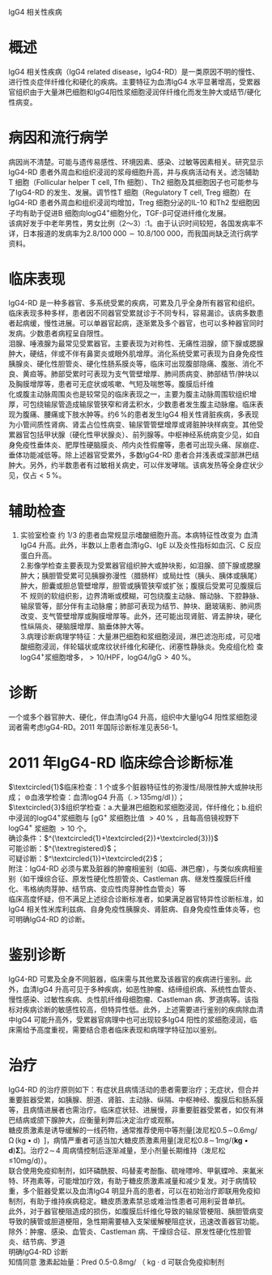 IgG4 相关性疾病  
# 概述  
IgG4 相关性疾病（IgG4 related disease，IgG4-RD）是一类原因不明的慢性、进行性炎症伴纤维化和硬化的疾病。主要特征为血清IgG4 水平显著增高，受累器官组织由于大量淋巴细胞和IgG4阳性浆细胞浸润伴纤维化而发生肿大或结节/硬化性病变。  
# 病因和流行病学  
病因尚不清楚。可能与遗传易感性、环境因素、感染、过敏等因素相关。研究显示IgG4-RD 患者外周血和组织浸润的浆母细胞升高，并与疾病活动有关。滤泡辅助T 细胞（Follicular helper T cell, Tfh 细胞）、Th2 细胞及其细胞因子也可能参与了IgG4-RD 的发生、发展。调节性T 细胞（Regulatory T cell, Treg 细胞）在IgG4-RD 患者外周血和组织浸润均增加，Treg 细胞分泌的IL-10 和Th2 型细胞因子均有助于促进B 细胞向$\mathrm{logG4^{+}}$细胞分化，TGF-β可促进纤维化发展。  
该病好发于中老年男性，男女比例（2～3）:1。由于认识时间较短，各国发病率不详，日本报道的发病率为$2.8/100\;000{\sim}10.8/100\;000$，而我国尚缺乏流行病学资料。  
# 临床表现  
IgG4-RD 是一种多器官、多系统受累的疾病，可累及几乎全身所有器官和组织。临床表现多种多样，患者因不同器官受累就诊于不同专科，容易漏诊。该病多数患者起病缓，慢性进展。可以单器官起病，逐渐累及多个器官，也可以多种器官同时发病。少数患者病程呈自限性。  
泪腺、唾液腺为最常见受累器官。主要表现为对称性、无痛性泪腺，颌下腺或腮腺肿大，硬结，伴或不伴有鼻窦炎或眼外肌增厚。消化系统受累可表现为自身免疫性胰腺炎、硬化性胆管炎、硬化性肠系膜炎等，临床可出现腹部隐痛、腹胀、消化不良、黄疸等。肺部受累时可表现为支气管壁增厚、肺间质病变、肺部结节/肿块以及胸膜增厚等，患者可无症状或咳嗽、气短及喘憋等。腹膜后纤维  
化或腹主动脉周围炎也是较常见的临床表现之一，主要为腹主动脉周围软组织增厚，可包绕输尿管造成输尿管狭窄和肾盂积水，少数患者发生腹主动脉瘤。临床表现为腹痛、腰痛或下肢水肿等。约$6\,\%$的患者发生IgG4 相关性肾脏疾病，多表现为小管间质性肾病、肾盂占位性病变、输尿管管壁增厚或肾脏肿块样病变。其他受累器官包括甲状腺（硬化性甲状腺炎）、前列腺等。中枢神经系统病变少见，如自身免疫性垂体炎、肥厚性硬脑膜炎、颅内炎性假瘤等，患者可出现头痛、尿崩症、垂体功能减低等。除上述器官受累外，多数IgG4-RD 患者合并浅表或深部淋巴结肿大。另外，约半数患者有过敏相关病史，可以伴发哮喘。该病发热等全身症状少见，仅占${<}5\,\%$。  
# 辅助检查  
1. 实验室检查 约 1/3  的患者血常规显示嗜酸细胞升高。本病特征性改变为 血清IgG4 升高。此外，半数以上患者血清IgG、IgE 以及炎性指标如血沉、C 反应蛋白升高。  
2.影像学检查主要表现为受累器官组织肿大或肿块影，如泪腺、颌下腺或腮腺肿大；胰胆管受累可见胰腺弥漫性（腊肠样）或局灶性（胰头、胰体或胰尾）肿大，胆囊或胆总管壁增厚，胆管或胰管狭窄或扩张；腹膜后受累可见腹膜后不 规则的软组织影，边界清晰或模糊，可包绕腹主动脉、髂动脉、下腔静脉、输尿管等，部分伴有主动脉瘤；肺部可表现为结节、肿块、磨玻璃影、肺间质改变、支气管壁增厚或胸膜增厚等。此外，还可能出现肾脏、肾盂肿块，硬化性纵隔炎、硬脑膜增厚、脑垂体肿大等。  
3.病理诊断病理学特征：大量淋巴细胞和浆细胞浸润，淋巴滤泡形成，可见嗜酸细胞浸润，伴轮辐状或席纹状纤维化和硬化、闭塞性静脉炎。免疫组化检 查$\mathrm{logG4^{+}}$浆细胞增多，${>}10/\mathrm{HPF}$，$\mathrm{logG4/lgG}{>}40\,\%$。  
# 诊断  
一个或多个器官肿大、硬化，伴血清IgG4 升高，组织中大量IgG4 阳性浆细胞浸润者需考虑IgG4-RD。2011 年国际诊断标准见表56-1。  
# 2011 年IgG4-RD 临床综合诊断标准  
$\textcircled{1}$临床检查：1 个或多个脏器特征性的弥漫性/局限性肿大或肿块形成；
$\circledcirc$血液学检查：血清$\mathrm{logG4}$ 升高（$.\,{>}\,135\mathrm{mg/dl}\,)$）；  
$\textcircled{3}$组织学检查：a.大量淋巴细胞和浆细胞浸润，伴纤维化；b.组织中浸润的$\mathrm{logG4^{+}}$浆细胞与 $\mathrm{[gG^{+}}$ 浆细胞比值 ${>}40\,\%$ ，且每高倍镜视野下 $\mathrm{logG4^{+}}$ 浆细胞 ${>}10$  个。  
确诊条件：$^{\textcircled{1}+\textcircled{2})+\textcircled{3})}$  
可能诊断：$^{\textregistered}$；  
可疑诊断：$^\textcircled{1})+\textcircled{2}$；  
附注：IgG4-RD 必须与累及脏器的肿瘤相鉴别（如癌、淋巴瘤），与类似疾病相鉴别（如干燥综合征、原发性硬化性胆管炎、Castleman 病、继发性腹膜后纤维化、韦格纳肉芽肿、结节病、变应性肉芽肿性血管炎）等  
临床高度怀疑，但不满足上述综合诊断标准者，如果满足器官特异性诊断标准，如IgG4 相关性米库利兹病、自身免疫性胰腺炎、肾脏病、自身免疫性垂体炎等，也可明确IgG4-RD 的诊断。  
# 鉴别诊断  
IgG4-RD 可累及全身不同脏器，临床需与其他累及该器官的疾病进行鉴别。此外，血清IgG4 升高可见于多种疾病，如恶性肿瘤、结缔组织病、系统性血管炎、慢性感染、过敏性疾病、炎性肌纤维母细胞瘤、Castleman 病、罗道病等。该指标对疾病诊断的敏感性较高，但特异性低。此外，上述需要进行鉴别的疾病除血清中IgG4 可能升高外，受累器官病理中也可出现较多IgG4 阳性的浆细胞浸润，临床需给予高度重视，需要结合患者临床表现和病理学特征加以鉴别。  
# 治疗  
IgG4-RD 的治疗原则如下：有症状且病情活动的患者需要治疗；无症状，但合并重要脏器受累，如胰腺、胆道、肾脏、主动脉、纵隔、中枢神经、腹膜后和肠系膜等，且病情进展者也需治疗。临床症状轻、进展慢，非重要脏器受累者，如仅有淋巴结病或颌下腺肿大，应衡量利弊后决定治疗或观察。  
糖皮质激素是诱导缓解的一线药物，通常推荐使用中等剂量[泼尼松$0.5\!\sim$$0.6\mathrm{{mg/\Omega}}\,(\mathrm{{kg}}\bullet\mathrm{{d}})\;\;]$，病情严重者可适当加大糖皮质激素用量[泼尼松$0.8\!\sim\!1\mathrm{m}\mathrm{g}/$$\left(\mathbf{kg}\bullet\mathbf{d}\right)\mathbf{\Sigma}]$。治疗$2\!\sim\!4$ 周病情控制后逐渐减量，至小剂量长期维持（泼尼松≤$10\mathrm{mg/d})$）。  
联合使用免疫抑制剂，如环磷酰胺、吗替麦考酚酯、硫唑嘌呤、甲氨蝶呤、来氟米特、环孢素等，可能增加疗效，有助于糖皮质激素减量和减少复发。对于病情较重，多个脏器受累以及血清IgG4 明显升高的患者，可以在初始治疗即联用免疫抑制剂，有助于维持疾病稳定。糖皮质激素禁忌或难治性患者可用利妥昔单抗。  
此外，对于器官梗阻造成的损伤，如腹膜后纤维化导致的输尿管梗阻、胰胆管病变导致的胰管或胆道梗阻，急性期需要植入支架缓解梗阻症状，迅速改善器官功能。  
除外：肿瘤、感染、血管炎、Castleman 病、干燥综合征、原发性硬化性胆管炎、结节病、罗道  
明确IgG4-RD 诊断  
知情同意 激素起始量：Pred 0.5-0.8mg/ （ kg · d 可联合免疫抑制剂  
